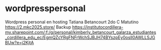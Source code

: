 # wordpresspersonal
Wordpress personal en hosting
Tatiana Betancourt
2do C Matutino
https://2.mkc2025.store/
Backup https://institutocordillera-my.sharepoint.com/:f:/g/personal/kimberly_betancourt_galarza_estudiantes_cordillera_edu_ec/EgmQZcYRgFNFrWchSJBJH74BYszpEy0oslI0AWLLSJGBUw?e=j2KjtA
